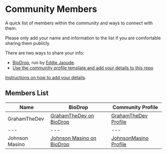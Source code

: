 # Community Members
A quick list of members within the community and ways to connect with them.

Please only add your name and information to the list if you are comfortable sharing them publicly.

There are two ways to share your info:
- [BioDrop](https://www.biodrop.io/), run by [Eddie Jaoude](https://www.biodrop.io/eddiejaoude).
- [Use the community profile template and add your details to this repo](Templates/community-profiles-template.md)

[Instructions on how to add your details](Instructions/community-profile-instructions.md).

## Members List
| Name            | BioDrop                                                                       | Community Profile                                                |
| ---             | ---                                                                           | ---                                                              | 
| GrahamTheDev    | [GrahamTheDev on BioDrop](https://www.biodrop.io/GrahamTheDevRel)             | [GrahamTheDev Profile](Community-profiles/GrahamTheDev.md)       | 
| ---             | ---                                                                           | ---                                                              | 
| Johnson Masino  | [Johnson Masino on BioDrop](https://www.biodrop.io/JohnsonMasino)             | [JohnsonMasino Profile](Community-profiles/JohnsonMasino.md)     | 
